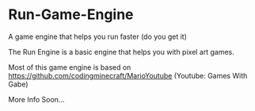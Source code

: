 # Run-Game-Engine

A game engine that helps you run faster (do you get it)

The Run Engine is a basic engine that helps you with pixel art games.

Most of this game engine is based on https://github.com/codingminecraft/MarioYoutube (Youtube: Games With Gabe)

More Info Soon...
